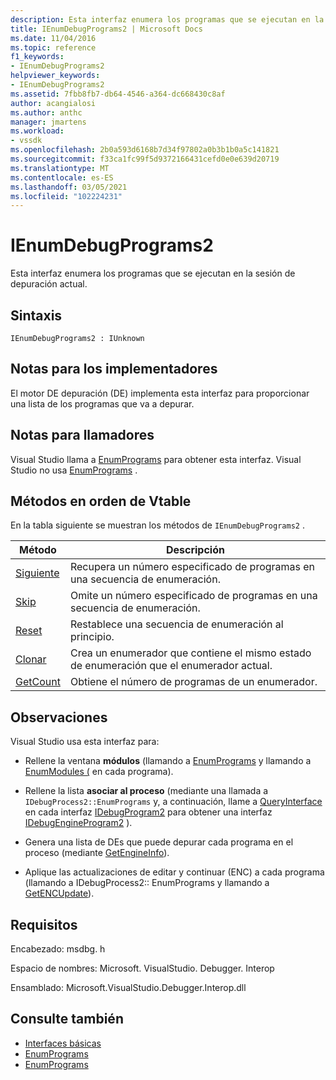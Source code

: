 ```yaml
---
description: Esta interfaz enumera los programas que se ejecutan en la sesión de depuración actual.
title: IEnumDebugPrograms2 | Microsoft Docs
ms.date: 11/04/2016
ms.topic: reference
f1_keywords:
- IEnumDebugPrograms2
helpviewer_keywords:
- IEnumDebugPrograms2
ms.assetid: 7fbb8fb7-db64-4546-a364-dc668430c8af
author: acangialosi
ms.author: anthc
manager: jmartens
ms.workload:
- vssdk
ms.openlocfilehash: 2b0a593d6168b7d34f97802a0b3b1b0a5c141821
ms.sourcegitcommit: f33ca1fc99f5d9372166431cefd0e0e639d20719
ms.translationtype: MT
ms.contentlocale: es-ES
ms.lasthandoff: 03/05/2021
ms.locfileid: "102224231"
---
```

# <a name="ienumdebugprograms2"></a>IEnumDebugPrograms2
Esta interfaz enumera los programas que se ejecutan en la sesión de depuración actual.

## <a name="syntax"></a>Sintaxis

```
IEnumDebugPrograms2 : IUnknown
```

## <a name="notes-for-implementers"></a>Notas para los implementadores
 El motor DE depuración (DE) implementa esta interfaz para proporcionar una lista de los programas que va a depurar.

## <a name="notes-for-callers"></a>Notas para llamadores
 Visual Studio llama a [EnumPrograms](../../../extensibility/debugger/reference/idebugprocess2-enumprograms.md) para obtener esta interfaz. Visual Studio no usa [EnumPrograms](../../../extensibility/debugger/reference/idebugengine2-enumprograms.md) .

## <a name="methods-in-vtable-order"></a>Métodos en orden de Vtable
 En la tabla siguiente se muestran los métodos de `IEnumDebugPrograms2` .

|Método|Descripción|
|------------|-----------------|
|[Siguiente](../../../extensibility/debugger/reference/ienumdebugprograms2-next.md)|Recupera un número especificado de programas en una secuencia de enumeración.|
|[Skip](../../../extensibility/debugger/reference/ienumdebugprograms2-skip.md)|Omite un número especificado de programas en una secuencia de enumeración.|
|[Reset](../../../extensibility/debugger/reference/ienumdebugprograms2-reset.md)|Restablece una secuencia de enumeración al principio.|
|[Clonar](../../../extensibility/debugger/reference/ienumdebugprograms2-clone.md)|Crea un enumerador que contiene el mismo estado de enumeración que el enumerador actual.|
|[GetCount](../../../extensibility/debugger/reference/ienumdebugprograms2-getcount.md)|Obtiene el número de programas de un enumerador.|

## <a name="remarks"></a>Observaciones
 Visual Studio usa esta interfaz para:

- Rellene la ventana **módulos** (llamando a [EnumPrograms](../../../extensibility/debugger/reference/idebugprocess2-enumprograms.md) y llamando a [EnumModules (](../../../extensibility/debugger/reference/idebugprogram2-enummodules.md) en cada programa).

- Rellene la lista **asociar al proceso** (mediante una llamada a `IDebugProcess2::EnumPrograms` y, a continuación, llame a [QueryInterface](/cpp/atl/queryinterface) en cada interfaz [IDebugProgram2](../../../extensibility/debugger/reference/idebugprogram2.md) para obtener una interfaz [IDebugEngineProgram2](../../../extensibility/debugger/reference/idebugengineprogram2.md) ).

- Genera una lista de DEs que puede depurar cada programa en el proceso (mediante [GetEngineInfo](../../../extensibility/debugger/reference/idebugprogram2-getengineinfo.md)).

- Aplique las actualizaciones de editar y continuar (ENC) a cada programa (llamando a IDebugProcess2:: EnumPrograms y llamando a [GetENCUpdate](../../../extensibility/debugger/reference/idebugprogram2-getencupdate.md)).

## <a name="requirements"></a>Requisitos
 Encabezado: msdbg. h

 Espacio de nombres: Microsoft. VisualStudio. Debugger. Interop

 Ensamblado: Microsoft.VisualStudio.Debugger.Interop.dll

## <a name="see-also"></a>Consulte también
- [Interfaces básicas](../../../extensibility/debugger/reference/core-interfaces.md)
- [EnumPrograms](../../../extensibility/debugger/reference/idebugengine2-enumprograms.md)
- [EnumPrograms](../../../extensibility/debugger/reference/idebugprocess2-enumprograms.md)

